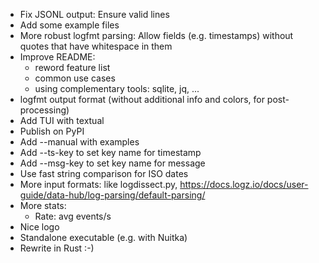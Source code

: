 - Fix JSONL output: Ensure valid lines
- Add some example files
- More robust logfmt parsing: Allow fields (e.g. timestamps) without quotes that have whitespace in them
- Improve README: 
    - reword feature list
    - common use cases 
    - using complementary tools: sqlite, jq, ...
- logfmt output format (without additional info and colors, for post-processing)
- Add TUI with textual
- Publish on PyPI
- Add --manual with examples
- Add --ts-key to set key name for timestamp
- Add --msg-key to set key name for message
- Use fast string comparison for ISO dates
- More input formats: like logdissect.py, https://docs.logz.io/docs/user-guide/data-hub/log-parsing/default-parsing/
- More stats:
  * Rate: avg events/s
- Nice logo
- Standalone executable (e.g. with Nuitka)
- Rewrite in Rust :-)
